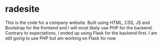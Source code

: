 # radesite
This is the code for a company website. Built using HTML, CSS, JS and Bootstrap for the frontend and I will most likely use PHP for the backend. Contrary to expectations, I ended up using Flask for the backend first. I am still going to use PHP but am working on Flask for now
